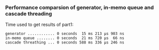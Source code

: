 ### Performance comparsion of generator, in-memo queue and cascade threading

Time used to get results of part1:
```
generator ............ 0 seconds  15 ms 213 µs 903 ns
in-memo queue ........ 0 seconds  21 ms 720 µs  66 ns
cascade threathing ... 0 seconds 588 ms 336 µs 246 ns
```
